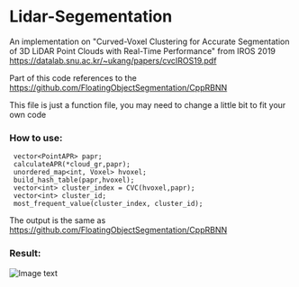 # Lidar-Segementation
An implementation on "Curved-Voxel Clustering for Accurate Segmentation of 3D LiDAR Point Clouds with Real-Time Performance" from IROS 2019
https://datalab.snu.ac.kr/~ukang/papers/cvcIROS19.pdf 


Part of this code references to the https://github.com/FloatingObjectSegmentation/CppRBNN 

This file is just a function file, you may need to change a little bit to fit your own code

### How to use:

     vector<PointAPR> papr;
     calculateAPR(*cloud_gr,papr);
     unordered_map<int, Voxel> hvoxel;
     build_hash_table(papr,hvoxel);
     vector<int> cluster_index = CVC(hvoxel,papr);
     vector<int> cluster_id;
     most_frequent_value(cluster_index, cluster_id);
     
     
The output is the same as https://github.com/FloatingObjectSegmentation/CppRBNN

### Result:

![Image text](https://github.com/WAN96/Lidar-Segementation/blob/master/Screenshot%20from%202020-01-02%2009-54-24.png)
